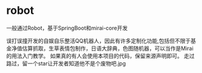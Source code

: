 # robot
一般通过Robot，基于SpringBoot和mirai-core开发

误打误撞开发的自娱自乐整活QQ机器人，因此有许多定制化功能,包括但不限于基金净值估算抓取，生草表情包制作，日语大辞典，色图随机器，可以当作是Mirai的用法入门教学。
如果真的有人会使用本项目的代码，保留来源声明即可。
走过路过，留一个star让开发者知道他不是个废物吧.jpg
